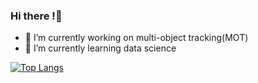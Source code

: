 ### Hi there !👋
- 🔭 I’m currently working on multi-object tracking(MOT)
- 🌱 I’m currently learning data science

<!-- [![GitRooky's GitHub stats](https://github-readme-stats.vercel.app/api?username=GitRooky)](https://github.com/anuraghazra/github-readme-stats) -->
[![Top Langs](https://github-readme-stats.vercel.app/api/top-langs/?username=GitRooky)](https://github.com/anuraghazra/github-readme-stats)

<!--
**GitRooky/GitRooky** is a ✨ _special_ ✨ repository because its `README.md` (this file) appears on your GitHub profile.

Here are some ideas to get you started:

- 🔭 I’m currently working on ...
- 🌱 I’m currently learning ...
- 👯 I’m looking to collaborate on ...
- 🤔 I’m looking for help with ...
- 💬 Ask me about ...
- 📫 How to reach me: ...
- 😄 Pronouns: ...
- ⚡ Fun fact: ...
-->
